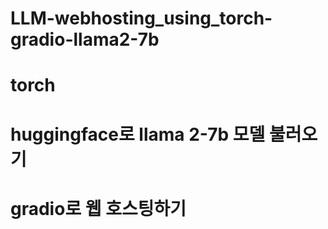 # LLM-webhosting_using_torch-gradio-llama2-7b

# torch

# huggingface로 llama 2-7b 모델 불러오기

# gradio로 웹 호스팅하기
